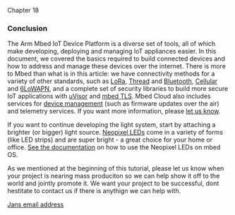 Chapter 18

### Conclusion

The Arm Mbed IoT Device Platform is a diverse set of tools, all of which make developing, deploying and managing IoT appliances easier. In this document, we covered the basics required to build connected devices and how to address and manage these devices over the internet. There is more to Mbed than what is in this article: we have connectivity methods for a variety of other standards, such as [LoRa](https://docs.mbed.com/docs/lora-with-mbed/en/latest/intro-to-lora/), [Thread](https://docs.mbed.com/docs/arm-ipv66lowpan-stack/en/latest/thread_overview/) and [Bluetooth](https://docs.mbed.com/docs/ble-intros/en/latest/), [Cellular](xxxxxxxx) and [6LoWAPN](xxxxxxxxx), and a complete set of security libraries to build more secure IoT applications with [uVisor](https://docs.mbed.com/docs/uvisor-and-uvisor-lib-documentation/en/latest/) and [mbed TLS](https://tls.mbed.org). Mbed Cloud also includes services for [device management](https://cloud.mbed.com/product-overview) (such as firmware updates over the air) and telemetry services. If you want more information, please [let us know](https://cloud.mbed.com/contact).

If you want to continue developing the light system, start by attaching a brighter (or bigger) light source. [Neopixel LEDs](https://www.adafruit.com/category/168) come in a variety of forms (like LED strips) and are super bright - a great choice for your home or office. [See the documentation](https://developer.mbed.org/components/NeoPixel-LED-chain-using-high-speed-SPI/) on how to use the Neopixel LEDs on mbed OS.

As we mentioned at the beginning of this tutorial, please let us know when your project is nearing mass produciton so we can help show it off to the world and jointly promote it.  We want your project to be successful, dont hestitate to contact us if there is anythign we can help with. 


[Jans email address](jan.jongboom@arm.com)  

